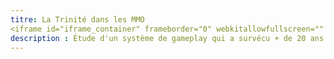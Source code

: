 ```yaml
---
titre: La Trinité dans les MMO
<iframe id="iframe_container" frameborder="0" webkitallowfullscreen="" mozallowfullscreen="" allowfullscreen="" width="auto" height="230" src="https://prezi.com/embed/qgxgfrvei4jj/?bgcolor=ffffff&amp;lock_to_path=0&amp;autoplay=0&amp;autohide_ctrls=0&amp;landing_data=bHVZZmNaNDBIWnNjdEVENDRhZDFNZGNIUE43MHdLNWpsdFJLb2ZHanI0VS9Pa0xOZVFYOWN3YW03dmw0c3lMaUF3PT0&amp;landing_sign=QUKegoAILF4XpRDhjtstzjBPLTklGi_pvx93xF_vS-c"></iframe>
description : Étude d'un système de gameplay qui a survécu + de 20 ans dans les MMO
---
```

